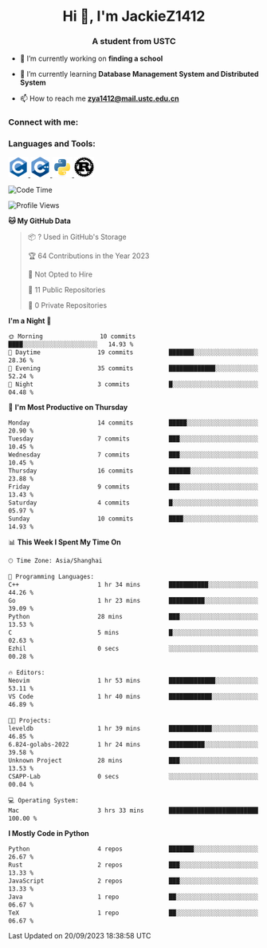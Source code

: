 <h1 align="center">Hi 👋, I'm JackieZ1412</h1>
<h3 align="center">A student from USTC</h3>

- 🔭 I’m currently working on **finding a school**

- 🌱 I’m currently learning **Database Management System and Distributed System**

- 📫 How to reach me **zya1412@mail.ustc.edu.cn**

<h3 align="left">Connect with me:</h3>
<p align="left">
</p>

<h3 align="left">Languages and Tools:</h3>
<p align="left"> <a href="https://www.cprogramming.com/" target="_blank" rel="noreferrer"> <img src="https://raw.githubusercontent.com/devicons/devicon/master/icons/c/c-original.svg" alt="c" width="40" height="40"/> </a> <a href="https://www.w3schools.com/cpp/" target="_blank" rel="noreferrer"> <img src="https://raw.githubusercontent.com/devicons/devicon/master/icons/cplusplus/cplusplus-original.svg" alt="cplusplus" width="40" height="40"/> </a> <a href="https://www.python.org" target="_blank" rel="noreferrer"> <img src="https://raw.githubusercontent.com/devicons/devicon/master/icons/python/python-original.svg" alt="python" width="40" height="40"/> </a> <a href="https://www.rust-lang.org" target="_blank" rel="noreferrer"> <img src="https://raw.githubusercontent.com/devicons/devicon/master/icons/rust/rust-plain.svg" alt="rust" width="40" height="40"/> </a> </p>



<!--START_SECTION:waka-->
![Code Time](http://img.shields.io/badge/Code%20Time-528%20hrs%2015%20mins-blue)

![Profile Views](http://img.shields.io/badge/Profile%20Views-0-blue)

**🐱 My GitHub Data** 

> 📦 ? Used in GitHub's Storage 
 > 
> 🏆 64 Contributions in the Year 2023
 > 
> 🚫 Not Opted to Hire
 > 
> 📜 11 Public Repositories 
 > 
> 🔑 0 Private Repositories 
 > 
**I'm a Night 🦉** 

```text
🌞 Morning                10 commits          ████░░░░░░░░░░░░░░░░░░░░░   14.93 % 
🌆 Daytime                19 commits          ███████░░░░░░░░░░░░░░░░░░   28.36 % 
🌃 Evening                35 commits          █████████████░░░░░░░░░░░░   52.24 % 
🌙 Night                  3 commits           █░░░░░░░░░░░░░░░░░░░░░░░░   04.48 % 
```
📅 **I'm Most Productive on Thursday** 

```text
Monday                   14 commits          █████░░░░░░░░░░░░░░░░░░░░   20.90 % 
Tuesday                  7 commits           ███░░░░░░░░░░░░░░░░░░░░░░   10.45 % 
Wednesday                7 commits           ███░░░░░░░░░░░░░░░░░░░░░░   10.45 % 
Thursday                 16 commits          ██████░░░░░░░░░░░░░░░░░░░   23.88 % 
Friday                   9 commits           ███░░░░░░░░░░░░░░░░░░░░░░   13.43 % 
Saturday                 4 commits           █░░░░░░░░░░░░░░░░░░░░░░░░   05.97 % 
Sunday                   10 commits          ████░░░░░░░░░░░░░░░░░░░░░   14.93 % 
```


📊 **This Week I Spent My Time On** 

```text
🕑︎ Time Zone: Asia/Shanghai

💬 Programming Languages: 
C++                      1 hr 34 mins        ███████████░░░░░░░░░░░░░░   44.26 % 
Go                       1 hr 23 mins        ██████████░░░░░░░░░░░░░░░   39.09 % 
Python                   28 mins             ███░░░░░░░░░░░░░░░░░░░░░░   13.53 % 
C                        5 mins              █░░░░░░░░░░░░░░░░░░░░░░░░   02.63 % 
Ezhil                    0 secs              ░░░░░░░░░░░░░░░░░░░░░░░░░   00.28 % 

🔥 Editors: 
Neovim                   1 hr 53 mins        █████████████░░░░░░░░░░░░   53.11 % 
VS Code                  1 hr 40 mins        ████████████░░░░░░░░░░░░░   46.89 % 

🐱‍💻 Projects: 
leveldb                  1 hr 39 mins        ████████████░░░░░░░░░░░░░   46.85 % 
6.824-golabs-2022        1 hr 24 mins        ██████████░░░░░░░░░░░░░░░   39.58 % 
Unknown Project          28 mins             ███░░░░░░░░░░░░░░░░░░░░░░   13.53 % 
CSAPP-Lab                0 secs              ░░░░░░░░░░░░░░░░░░░░░░░░░   00.04 % 

💻 Operating System: 
Mac                      3 hrs 33 mins       █████████████████████████   100.00 % 
```

**I Mostly Code in Python** 

```text
Python                   4 repos             ███████░░░░░░░░░░░░░░░░░░   26.67 % 
Rust                     2 repos             ███░░░░░░░░░░░░░░░░░░░░░░   13.33 % 
JavaScript               2 repos             ███░░░░░░░░░░░░░░░░░░░░░░   13.33 % 
Java                     1 repo              ██░░░░░░░░░░░░░░░░░░░░░░░   06.67 % 
TeX                      1 repo              ██░░░░░░░░░░░░░░░░░░░░░░░   06.67 % 
```




 Last Updated on 20/09/2023 18:38:58 UTC
<!--END_SECTION:waka-->
